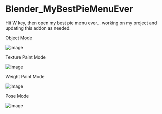 # Blender_MyBestPieMenuEver

Hit W key, then open my best pie menu ever... working on my project and updating this addon as needed.

Object Mode

![image](https://github.com/emptybraces/Blender_MyPieMenuEver/assets/1441835/d72a992f-045a-41df-8e13-b05e08ffd7ec)

Texture Paint Mode

![image](https://github.com/emptybraces/Blender_MyPieMenuEver/assets/1441835/bd59ac6c-4714-4a2f-8c6a-4ef26b0d8e1d)

Weight Paint Mode

![image](https://github.com/emptybraces/Blender_MyBestPieMenuEver/assets/1441835/cedd6e68-57ca-448f-903d-f6bf9c9a2f37)

Pose Mode

![image](https://github.com/emptybraces/Blender_MyPieMenuEver/assets/1441835/b0a437a7-00a1-4b54-b610-47b93255b909)

~~~~~
